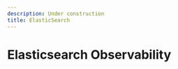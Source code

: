 ```yaml
---
description: Under construction
title: ElasticSearch
---
```


# Elasticsearch Observability

<Subtitle></Subtitle>

